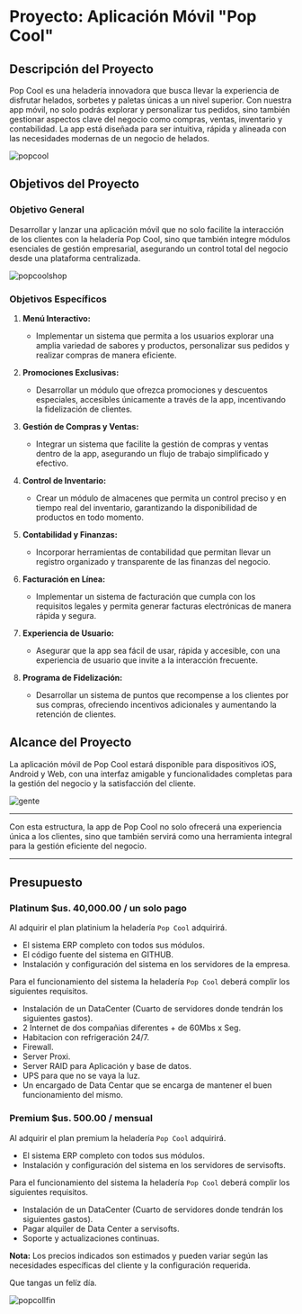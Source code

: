 # Proyecto: Aplicación Móvil "Pop Cool"

## Descripción del Proyecto

Pop Cool es una heladería innovadora que busca llevar la experiencia de disfrutar helados, sorbetes y paletas únicas a un nivel superior. Con nuestra app móvil, no solo podrás explorar y personalizar tus pedidos, sino también gestionar aspectos clave del negocio como compras, ventas, inventario y contabilidad. La app está diseñada para ser intuitiva, rápida y alineada con las necesidades modernas de un negocio de helados.

![popcool](https://github.com/user-attachments/assets/e1cee1e0-2c8d-47b3-aba5-7cc8579210e9)


## Objetivos del Proyecto

### Objetivo General
Desarrollar y lanzar una aplicación móvil que no solo facilite la interacción de los clientes con la heladería Pop Cool, sino que también integre módulos esenciales de gestión empresarial, asegurando un control total del negocio desde una plataforma centralizada.

![popcoolshop](https://github.com/user-attachments/assets/4aa413dd-2df0-454b-a714-3bf75aaa57e2)

### Objetivos Específicos
1. **Menú Interactivo:**
   - Implementar un sistema que permita a los usuarios explorar una amplia variedad de sabores y productos, personalizar sus pedidos y realizar compras de manera eficiente.
   
2. **Promociones Exclusivas:**
   - Desarrollar un módulo que ofrezca promociones y descuentos especiales, accesibles únicamente a través de la app, incentivando la fidelización de clientes.

3. **Gestión de Compras y Ventas:**
   - Integrar un sistema que facilite la gestión de compras y ventas dentro de la app, asegurando un flujo de trabajo simplificado y efectivo.

4. **Control de Inventario:**
   - Crear un módulo de almacenes que permita un control preciso y en tiempo real del inventario, garantizando la disponibilidad de productos en todo momento.

5. **Contabilidad y Finanzas:**
   - Incorporar herramientas de contabilidad que permitan llevar un registro organizado y transparente de las finanzas del negocio.

6. **Facturación en Línea:**
   - Implementar un sistema de facturación que cumpla con los requisitos legales y permita generar facturas electrónicas de manera rápida y segura.

7. **Experiencia de Usuario:**
   - Asegurar que la app sea fácil de usar, rápida y accesible, con una experiencia de usuario que invite a la interacción frecuente.

8. **Programa de Fidelización:**
   - Desarrollar un sistema de puntos que recompense a los clientes por sus compras, ofreciendo incentivos adicionales y aumentando la retención de clientes.

## Alcance del Proyecto

La aplicación móvil de Pop Cool estará disponible para dispositivos iOS, Android y Web, con una interfaz amigable y funcionalidades completas para la gestión del negocio y la satisfacción del cliente.

![gente](https://github.com/user-attachments/assets/abfd18c6-20cf-4f75-bdaf-9d9a676a0d4d)

---

Con esta estructura, la app de Pop Cool no solo ofrecerá una experiencia única a los clientes, sino que también servirá como una herramienta integral para la gestión eficiente del negocio.

---

## Presupuesto

### Platinum $us. 40,000.00 / un solo pago

Al adquirir el plan platinium la heladería `Pop Cool` adquirirá.

- El sistema ERP completo con todos sus módulos.
- El código fuente del sistema en GITHUB.
- Instalación y configuración del sistema en los servidores de la empresa.

Para el funcionamiento del sistema la heladería `Pop Cool` deberá complir los siguientes requisitos.

- Instalación de un DataCenter (Cuarto de servidores donde tendrán los siguientes gastos).
- 2 Internet de dos compañias diferentes + de 60Mbs x Seg.
- Habitacion con refrigeración 24/7.
- Firewall.
- Server Proxi.
- Server RAID para Aplicación y base de datos.
- UPS para que no se vaya la luz.
- Un encargado de Data Centar que se encarga de mantener el buen funcionamiento del mismo.
  
### Premium $us. 500.00 / mensual

Al adquirir el plan premium la heladería `Pop Cool` adquirirá.

- El sistema ERP completo con todos sus módulos.
- Instalación y configuración del sistema en los servidores de servisofts.

Para el funcionamiento del sistema la heladería `Pop Cool` deberá complir los siguientes requisitos.

- Instalación de un DataCenter (Cuarto de servidores donde tendrán los siguientes gastos).
- Pagar alquiler de Data Center a servisofts.
- Soporte y actualizaciones continuas.

**Nota:** Los precios indicados son estimados y pueden variar según las necesidades específicas del cliente y la configuración requerida.

Que tangas un felíz día.

![popcollfin](https://github.com/user-attachments/assets/8f246a8f-562d-4cdf-8bfe-e752663e7961)

